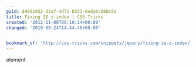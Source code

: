 ```yaml
---
guid: 89852952-d2a7-4d72-b531-6edabc068c5d
title: Fixing IE z-index | CSS-Tricks
created: '2012-11-08T09:10:14+00:00'
changed: '2019-09-24T14:44:46+00:00'


bookmark_of: 'http://css-tricks.com/snippets/jquery/fixing-ie-z-index/'
---
```



element
